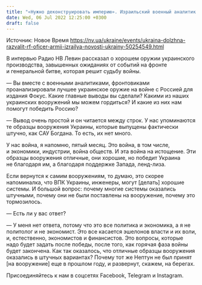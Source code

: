 ```yaml
---
title: "«Нужно деконструировать империю». Израильский военный аналитик Игаль Левин — об украинском оружии, мифах о войне и решающей битве"
date: Wed, 06 Jul 2022 12:25:00 +0300
draft: false
---
```

Источник: Новое Время https://nv.ua/ukraine/events/ukraina-dolzhna-razvalit-rf-oficer-armii-izrailya-novosti-ukrainy-50254549.html


 В интервью Радио НВ Левин рассказал о хорошем оружии украинского производства, завышенных ожиданиях от событий на фронте и генеральной битве, которая решит судьбу войны.

— Вы вместе с военными аналитиками, фронтовиками проанализировали лучшее украинское оружие на войне с Россией для издания Фокус. Какие главные выводы вы сделали? Какими из наших украинских вооружений мы можем гордиться? И какие из них нам помогут победить Россию?

— Вывод очень простой и он читается между строк. У нас упоминаются те образцы вооружения Украины, которые выпущены фактически штучно, как САУ Богдана. То есть, их нет много.

У нас война, я напомню, пятый месяц. Это война, в том числе, и экономики, индустрии, война обществ. И эта война на истощение. Эти образцы вооружения отличные, они хорошие, но победит Украина не благодаря им, а благодаря поддержке Запада, ленд-лиза.

Если вернутся к самим вооружениям, то думаю, это скорее напоминалка, что ВПК Украины, инженеры, могут [делать] хорошие системы. И большой вопрос: почему многие системы оказались штучными, почему они не были поставлены на вооружение, почему это тормозилось.

— Есть ли у вас ответ?

— У меня нет ответа, потому что это все политика и экономика, а я не политолог и не экономист. Это все касается эшелонов власти и их воли, и, естественно, экономистов и финансистов. Это вопросы, которые надо будет задать после победы, после того, как горячая фаза войны будет закончена. Как так оказалось, что отличные образцы вооружения оказались в штучных вариантах? Почему тот же Нептун не был принят [на вооружение] еще в прошлом году, и развернут, скажем, на берегах.

Присоединяйтесь к нам в соцсетях Facebook, Telegram и Instagram.
